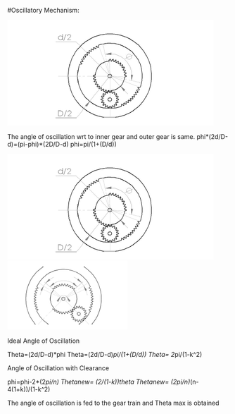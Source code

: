 #Oscillatory Mechanism:

![alt text](https://github.com/spider-tronix/armadillo/blob/master/Oscillatory%20Mechanism/Oscillatory%20mechanisms.PNG)

The angle of oscillation wrt to inner gear and outer gear is same.
phi*(2d/D-d)=(pi-phi)*(2D/D-d)
phi=pi/(1+(D/d))

![alt text](https://github.com/spider-tronix/armadillo/blob/master/Oscillatory%20Mechanism/Oscillatory%20mechanisms.PNG)     ![alt text](https://github.com/spider-tronix/armadillo/blob/master/Oscillatory%20Mechanism/clearance.PNG)

Ideal Angle of Oscillation
 
Theta=(2d/D-d)*phi
Theta=(2d/D-d)*pi/(1+(D/d))
Theta= 2*pi/(1-k^2)
  
Angle of Oscillation with Clearance 

phi=phi-2*(2*pi/n)
Thetanew= (2/(1-k))*theta
Thetanew=  (2*pi/n)*(n-4(1+k))/(1-k^2)
 
The angle of oscillation is fed to the gear train and Theta max is
obtained

